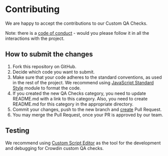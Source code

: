 # Contributing

We are happy to accept the contributions to our Custom QA Checks.

Note: there is a [code of conduct](/CODE_OF_CONDUCT.md) - would you please follow it in all the interactions with the project.

## How to submit the changes

1. Fork this repository on GitHub.
2. Decide which code you want to submit.
3. Make sure that your code adheres to the standard conventions, as used in the rest of the project. We recommend using [JavaScript Standard Style](https://standardjs.com/) module to format the code.
4. If you created the new QA Checks category, you need to update README.md with a link to this category. Also, you need to create README.md for this category in the appropriate directory.
5. Commit your changes, push to the new branch and [create](https://github.com/crowdin-community/qa-checks/pull/new/master) Pull Request.
6. You may merge the Pull Request, once your PR is approved by our team.

## Testing

We recommend using [Custom Script Editor](https://github.com/crowdin/crowdin-script-editor) as the tool for the development and debugging for Crowdin custom QA checks.
